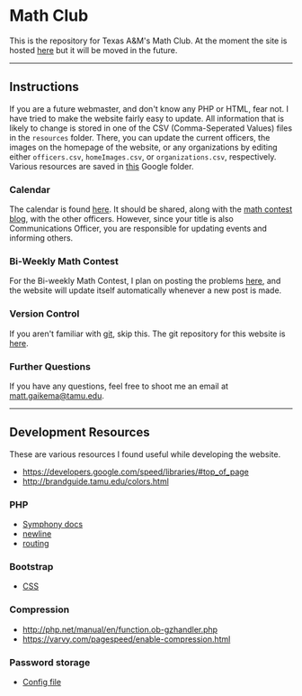 # Math Club
This is the repository for Texas A&M's Math Club.
At the moment the site is hosted [here](https://peaceful-atoll-84937.herokuapp.com/) but it will be moved in the future.

---

## Instructions
If you are a future webmaster, and don't know any PHP or HTML, fear not.
I have tried to make the website fairly easy to update.
All information that is likely to change is stored 
in one of the CSV (Comma-Seperated Values) files
in the `resources` folder.
There, you can update the current officers, 
the images on the homepage of the website,
or any organizations by editing either
`officers.csv`, `homeImages.csv`, or `organizations.csv`, respectively.
Various resources are saved in [this](https://drive.google.com/folderview?id=0BwjQwHPO5djrc1pvVFlxOUR4V3M&usp=sharing)
Google folder.

### Calendar
The calendar is found [here](https://calendar.google.com/calendar/embed?src=4kl90qkd5vdkrr2pm2f0np8tk0%40group.calendar.google.com&ctz=America/Chicago).
It should be shared, along with the [math contest blog](http://mathclubtamu.blogspot.com/), with the other officers.
However, since your title is also Communications Officer, you are responsible for updating events and informing others.

### Bi-Weekly Math Contest
For the Bi-weekly Math Contest, I plan on posting the problems [here](http://mathclubtamu.blogspot.com/),
and the website will update itself automatically whenever a new post is made.

### Version Control
If you aren't familiar with [git](https://git-scm.com/), skip this.
The git repository for this website is [here](https://bitbucket.org/tamumathclub/website/overview).

### Further Questions
If you have any questions, feel free to shoot me an email at [matt.gaikema@tamu.edu](mailto:matt.gaikema@tamu.edu).

---

## Development Resources
These are various resources I found useful while developing the website.

* https://developers.google.com/speed/libraries/#top_of_page
* http://brandguide.tamu.edu/colors.html

### PHP
* [Symphony docs](https://symfony.com/pdf/Symfony_components_3.0.pdf?v=4)
* [newline](http://stackoverflow.com/a/20749472/5415895)
* [routing](https://github.com/klein/klein.php)

### Bootstrap
* [CSS](http://getbootstrap.com/css/)

### Compression
* http://php.net/manual/en/function.ob-gzhandler.php
* https://varvy.com/pagespeed/enable-compression.html

### Password storage
* [Config file](http://stackoverflow.com/a/15089031/5415895)